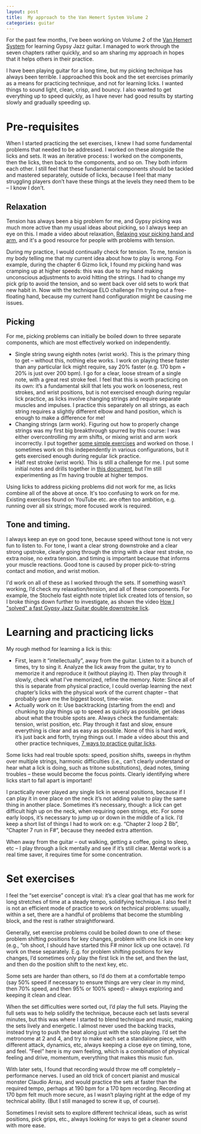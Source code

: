 ```yaml
---
layout: post
title:  My approach to the Van Hemert System Volume 2
categories: guitar
---
```


For the past few months, I’ve been working on Volume 2 of the [Van Hemert System](https://vanhemertsystem.fws.store/) for learning Gypsy Jazz guitar.  I managed to work through the seven chapters rather quickly, and so am sharing my approach in hopes that it helps others in their practice.

<!--end_excerpt-->

I have been playing guitar for a long time, but my picking technique has always been terrible. I approached this book and the set exercises primarily as a means for practicing technique, and not for learning licks.  I wanted things to sound light, clean, crisp, and bouncy.  I also wanted to get everything up to speed quickly, as I have never had good results by starting slowly and gradually speeding up.

# Pre-requisites

When I started practicing the set exercises, I knew I had some fundamental problems that needed to be addressed.  I worked on these alongside the licks and sets. It was an iterative process: I worked on the components, then the licks, then back to the components, and so on. They both inform each other.  I still feel that these fundamental components should be tackled and mastered separately, outside of licks, because I feel that many struggling players don’t have these things at the levels they need them to be – I know I don’t.

## Relaxation

Tension has always been a big problem for me, and Gypsy picking was much more active than my usual ideas about picking, so I always keep an eye on this. I made a video about relaxation, [Relaxing your picking hand and arm](https://www.youtube.com/watch?v=0w0Snc40ejY), and it's a good resource for people with problems with tension.

During my practice, I would continually check for tension.  To me, tension is my body telling me that my current idea about how to play is wrong. For example, during the chapter 6 Gizmo lick, I found my picking hand was cramping up at higher speeds: this was due to my hand making unconscious adjustments to avoid hitting the strings.  I had to change my pick grip to avoid the tension, and so went back over old sets to work that new habit in.  Now with the technique ELO challenge I’m trying out a free-floating hand, because my current hand configuration might be causing me issues.

## Picking

For me, picking problems can initially be boiled down to three separate components, which are most effectively worked on independently.

* Single string swung eighth notes (wrist work).  This is the primary thing to get – without this, nothing else works.  I work on playing these faster than any particular lick might require, say 20% faster (e.g. 170 bpm + 20% is just over 200 bpm).  I go for a clear, loose stream of a single note, with a great rest stroke feel.  I feel that this is worth practicing on its own: it’s a fundamental skill that lets you work on looseness, rest strokes, and wrist positions, but is not exercised enough during regular lick practice, as licks involve changing strings and require separate muscles and impulses.  I practice this separately on all strings, as each string requires a slightly different elbow and hand position, which is enough to make a difference for me!
* Changing strings (arm work).  Figuring out how to properly change strings was my first big breakthrough spurred by this course: I was either overcontrolling my arm shifts, or mixing wrist and arm work incorrectly.  I put together [some simple exercises](https://docs.google.com/document/d/1Pp7YWMGwjvleNlC8UHrI54Fauev_Z2itrTOPL1eI5G0/edit#heading=h.3b9ytvun1i56) and worked on those.  I sometimes work on this independently in various configurations, but it gets exercised enough during regular lick practice.
* Half rest stroke (wrist work).  This is still a challenge for me.  I put some initial notes and drills together in [this document](https://docs.google.com/document/d/1Pp7YWMGwjvleNlC8UHrI54Fauev_Z2itrTOPL1eI5G0/edit#heading=h.dbcs87hlt982), but I’m still experimenting as I’m having trouble at higher tempos.

Using licks to address picking problems did not work for me, as licks combine all of the above at once.  It's too confusing to work on for me.  Existing exercises found on YouTube etc. are often too ambition, e.g. running over all six strings; more focused work is required.

## Tone and timing.

I always keep an eye on good tone, because speed without tone is not very fun to listen to. For tone, I want a clear strong downstroke and a clear strong upstroke, clearly going through the string with a clear rest stroke, no extra noise, no extra tension. and timing is important because that informs your muscle reactions.  Good tone is caused by proper pick-to-string contact and motion, and wrist motion.

I'd work on all of these as I worked through the sets.  If something wasn’t working, I’d check my relaxation/tension, and all of these components.  For example, the Stochelo fast eighth note triplet lick created lots of tension, so I broke things down further to investigate, as shown the video [How I "solved" a fast Gypsy Jazz Guitar double downstroke lick](https://www.youtube.com/watch?v=vB6ifv27iXs).

# Learning and practicing licks

My rough method for learning a lick is this:

* First, learn it “intellectually”, away from the guitar.  Listen to it a bunch of times, try to sing it.  Analyze the lick away from the guitar, try to memorize it and reproduce it (without playing it).  Then play through it slowly, check what I’ve memorized, refine the memory.  Note: Since all of this is separate from physical practice, I could overlap learning the next chapter’s licks with the physical work of the current chapter – that probably gave me the biggest boost, time-wise.
* Actually work on it: Use backtracking (starting from the end) and chunking to play things up to speed as quickly as possible, get ideas about what the trouble spots are.  Always check the fundamentals: tension, wrist position, etc.  Play through it fast and slow, ensure everything is clear and as easy as possible.  None of this is hard work, it’s just back and forth, trying things out.  I made a video about this and other practice techniques, [7 ways to practice guitar licks](https://www.youtube.com/watch?v=9jFvSbk9yRc).

Some licks had real trouble spots: speed, position shifts, sweeps in rhythm over multiple strings, harmonic difficulties (i.e., can’t clearly understand or hear what a lick is doing, such as tritone substitutions), dead notes, timing troubles – these would become the focus points.  Clearly identifying where licks start to fall apart is important!

I practically never played any single lick in several positions, because if I can play it in one place on the neck it’s not adding value to play the same thing in another place.  Sometimes it’s necessary, though: a lick can get difficult high up on the neck, when requiring open strings, etc.  For some early loops, it’s necessary to jump up or down in the middle of a lick.  I’d keep a short list of things I had to work on: e.g. “Chapter 2 loop 2 Bb”, “Chapter 7 run in F#”, because they needed extra attention.

When away from the guitar – out walking, getting a coffee, going to sleep, etc – I play through a lick mentally and see if it’s still clear.  Mental work is a real time saver, it requires time for some concentration.

# Set exercises

I feel the “set exercise” concept is vital: it’s a clear goal that has me work for long stretches of time at a steady tempo, solidifying technique.  I also feel it is not an efficient mode of practice to work on technical problems: usually, within a set, there are a handful of problems that become the stumbling block, and the rest is rather straightforward.

Generally, set exercise problems could be boiled down to one of these:  problem shifting positions for key changes, problem with one lick in one key (e.g., “oh shoot, I should have started this F# minor lick up one octave).  I’d work on these separately.  E.g. for problem shifting positions for key changes, I’d sometimes only play the first lick in the set, and then the last, and then do the position shift to the next key, etc.

Some sets are harder than others, so I’d do them at a comfortable tempo (say 50% speed if necessary to ensure things are very clear in my mind, then 70% speed, and then 95% or 100% speed) – always exploring and keeping it clean and clear.

When the set difficulties were sorted out, I’d play the full sets.  Playing the full sets was to help solidify the technique, because each set lasts several minutes, but this was where I started to blend technique and music, making the sets lively and energetic.  I almost never used the backing tracks, instead trying to push the beat along just with the solo playing.  I’d set the metronome at 2 and 4, and try to make each set a standalone piece, with different attack, dynamics, etc, always keeping a close eye on timing, tone, and feel.  “Feel” here is my own feeling, which is a combination of physical feeling and drive, momentum, everything that makes this music fun.

With later sets, I found that recording would throw me off completely – performance nerves.  I used an old trick of concert pianist and musical monster Claudio Arrau, and would practice the sets at faster than the required tempo, perhaps at 190 bpm for a 170 bpm recording.  Recording at 170 bpm felt much more secure, as I wasn’t playing right at the edge of my technical ability.  (But I still managed to screw it up, of course).

Sometimes I revisit sets to explore different technical ideas, such as wrist positions, pick grips, etc., always looking for ways to get a cleaner sound with more ease.


